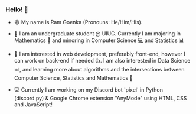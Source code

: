 ### Hello! 👋

- 😄 My name is Ram Goenka (Pronouns: He/Him/His).

- 📝 I am an undergraduate student @ UIUC. Currently I am majoring in Mathematics :1234: and minoring in Computer Science :computer: and Statistics :bar_chart: 

- 👀 I am interested in web development, preferably front-end, however I can work on back-end if needed :thumbsup:. I am also interested in Data Science :bar_chart:, and learning more about algorithms and the intersections between Computer Science, Statistics and Mathematics :thought_balloon:

- 💻 Currently I am working on my Discord bot 'pixel' in Python (discord.py) & Google Chrome extension "AnyMode" using HTML, CSS and JavaScript!
